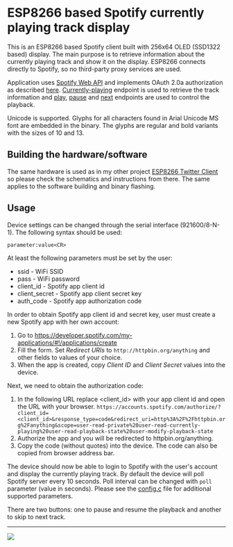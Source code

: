 # ESP8266 based Spotify currently playing track display
This is an ESP8266 based Spotify client built with 256x64 OLED (SSD1322 based) display. The main purpose is to retrieve information about the currently playing track and show it on the display. ESP8266 connects directly to Spotify, so no third-party proxy services are used.

Application uses [Spotify Web API](https://developer.spotify.com/web-api/) and implements OAuth 2.0a authorization as described [here](https://developer.spotify.com/web-api/authorization-guide/#authorization_code_flow). [Currently-playing](https://developer.spotify.com/web-api/get-the-users-currently-playing-track/) endpoint is used to retrieve the track information and [play](https://developer.spotify.com/web-api/start-a-users-playback/), [pause](https://developer.spotify.com/web-api/pause-a-users-playback/) and [next](https://developer.spotify.com/web-api/skip-users-playback-to-next-track/) endpoints are used to control the playback.

Unicode is supported. Glyphs for all characters found in Arial Unicode MS font are embedded in the binary. The glyphs are regular and bold variants with the sizes of 10 and 13.

## Building the hardware/software
The same hardware is used as in my other project [ESP8266 Twitter Client](https://github.com/andrei7c4/esptwitterclient/) so please check the schematics and instructions from there. The same applies to the software building and binary flashing.

## Usage
Device settings can be changed through the serial interface (921600/8-N-1). The following syntax should be used:
```
parameter:value<CR>
```
At least the following parameters must be set by the user:
 - ssid - WiFi SSID
 - pass - WiFi password
 - client_id - Spotify app client id
 - client_secret - Spotify app client secret key
 - auth_code - Spotify app authorization code

In order to obtain Spotify app client id and secret key, user must create a new Spotify app with her own account:
 1. Go to https://developer.spotify.com/my-applications/#!/applications/create
 2. Fill the form. Set *Redirect URIs* to `http://httpbin.org/anything` and other fields to values of your choice.
 3. When the app is created, copy *Client ID* and *Client Secret* values into the device.

Next, we need to obtain the authorization code:
 1. In the following URL replace <client_id> with your app client id and open the URL with your browser. `https://accounts.spotify.com/authorize/?client_id=<client_id>&response_type=code&redirect_uri=http%3A%2F%2Fhttpbin.org%2Fanything&scope=user-read-private%20user-read-currently-playing%20user-read-playback-state%20user-modify-playback-state`
 2. Authorize the app and you will be redirected to httpbin.org/anything.
 3. Copy the code (without quotes) into the device. The code can also be copied from browser address bar.

The device should now be able to login to Spotify with the user's account and display the currently playing track. By default the device will poll Spotify server every 10 seconds. Poll interval can be changed with `poll` parameter (value in seconds). Please see the [config.c](src/config.c) file for additional supported parameters.

There are two buttons: one to pause and resume the playback and another to skip to next track.

***
[![](http://img.youtube.com/vi/AxqHfZzo1p8/sddefault.jpg)](https://youtu.be/AxqHfZzo1p8)
